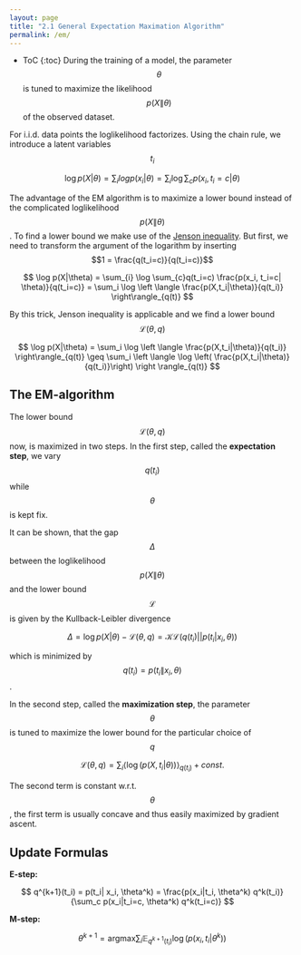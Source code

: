 ```yaml
---
layout: page
title: "2.1 General Expectation Maximation Algorithm"
permalink: /em/
---
```

* ToC
{:toc}
During the training of a model, the parameter $$\theta$$ is tuned to maximize the likelihood $$p(X\|\theta)$$ of the observed dataset.

For i.i.d. data points the loglikelihood factorizes. Using the chain rule, we introduce a latent variables $$t_i$$

$$
    \log p(X|\theta) = \sum_i log p(x_i|\theta) = \sum_{i} \log \sum_{c}p(x_i, t_i=c| \theta)
$$

The advantage of the EM algorithm is to maximize a lower bound instead of the complicated loglikelihood $$p(X\|\theta)$$. To find a lower bound we make use of the [Jenson inequality](https://en.wikipedia.org/wiki/Jensen%27s_inequality). But first, we need to transform the argument of the logarithm by inserting $$1 = \frac{q(t_i=c)}{q(t_i=c)}$$

$$
    \log p(X|\theta) = \sum_{i} \log \sum_{c}q(t_i=c) \frac{p(x_i, t_i=c| \theta)}{q(t_i=c)} = \sum_i \log \left \langle \frac{p(X,t_i|\theta)}{q(t_i)} \right\rangle_{q(t)}
$$

By this trick, Jenson inequality is applicable and we find a lower bound $$\mathcal L(\theta, q)$$

$$
    \log p(X|\theta) = \sum_i \log \left \langle \frac{p(X,t_i|\theta)}{q(t_i)} \right\rangle_{q(t)} \geq \sum_i \left \langle \log \left( \frac{p(X,t_i|\theta)}{q(t_i)}\right) \right \rangle_{q(t)}
$$

## The EM-algorithm

The lower bound $$\mathcal L (\theta, q)$$ now, is maximized in two steps. In the first step, called the **expectation step**,  we vary $$q(t_i)$$ while $$\theta$$ is kept fix. 

It can be shown, that the gap $$\Delta$$ between the loglikelihood $$p(X\|\theta)$$ and the lower bound $$\mathcal L$$ is given by the Kullback-Leibler divergence

$$
    \Delta = \log p(X|\theta) - \mathcal L(\theta, q) = \mathcal{KL}\left(q(t_i) || p(t_i| x_i, \theta)\right)
$$

which is minimized by $$q(t_i) = p(t_i\| x_i, \theta)$$.

In the second step, called the **maximization step**, the parameter $$\theta$$ is tuned to maximize the lower bound for the particular choice of $$q$$

$$
    \mathcal L(\theta, q) = \sum_i \langle \log \left(p(X,t_i|\theta)\right)\rangle_{q(t_i)} + const.
$$

The second term is constant w.r.t. $$\theta$$, the first term is usually concave and thus easily maximized by gradient ascent.

## Update Formulas

**E-step:**

$$
    q^{k+1}(t_i) = p(t_i| x_i, \theta^k) = \frac{p(x_i|t_i, \theta^k) q^k(t_i)}{\sum_c p(x_i|t_i=c, \theta^k) q^k(t_i=c)}
$$

**M-step:**

$$
    \theta^{k+1} = \text{argmax} \sum_i \mathbb E_{q^{k+1}(t_i)} \log \left(p(x_i,t_i|\theta^k)\right)
$$

